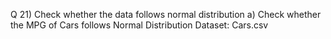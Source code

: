 Q 21) Check whether the data follows normal distribution
    a) Check whether the MPG of Cars follows Normal Distribution 
        Dataset: Cars.csv

